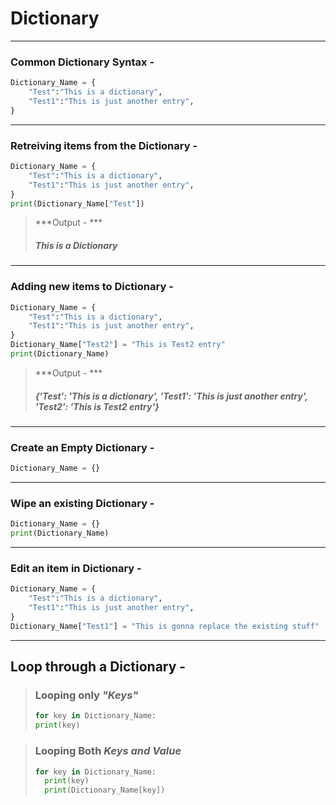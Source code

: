 # Dictionary

----
### Common Dictionary Syntax -
```python
Dictionary_Name = {
	"Test":"This is a dictionary",
	"Test1":"This is just another entry",
}
```

---
### Retreiving items from the Dictionary - 
```python
Dictionary_Name = {
	"Test":"This is a dictionary",
	"Test1":"This is just another entry",
}
print(Dictionary_Name["Test"])
```
> ***Output - ***
> ##### ***This is a  Dictionary***

---
### Adding new items to Dictionary -
```python
Dictionary_Name = {
	"Test":"This is a dictionary",
	"Test1":"This is just another entry",
}
Dictionary_Name["Test2"] = "This is Test2 entry"
print(Dictionary_Name)
```
> ***Output - ***
> ##### ***{'Test': 'This is a dictionary', 'Test1': 'This is just another entry', 'Test2': 'This is Test2 entry'}***
---
### Create an Empty Dictionary - 
```python
Dictionary_Name = {}
```
---
### Wipe an existing Dictionary - 
```python
Dictionary_Name = {}
print(Dictionary_Name)
```
---
### Edit an item in Dictionary - 
```python
Dictionary_Name = {
	"Test":"This is a dictionary",
	"Test1":"This is just another entry",
}
Dictionary_Name["Test1"] = "This is gonna replace the existing stuff"
```
---
## Loop through a Dictionary - 

> ### Looping only ***"Keys"***
> ```python
> for key in Dictionary_Name:
> print(key)
> ```
  
> ### Looping Both ***Keys and Value***
>```python
>for key in Dictionary_Name:
>	print(key)
>	print(Dictionary_Name[key])
>```
